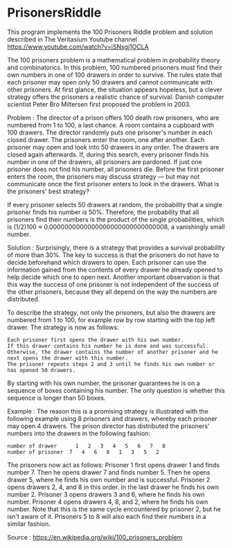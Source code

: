 # PrisonersRiddle
This program implements the 100 Prisoners Riddle problem and solution described in The Veritasium Youtube channel https://www.youtube.com/watch?v=iSNsgj1OCLA

The 100 prisoners problem is a mathematical problem in probability theory and combinatorics. 
In this problem, 100 numbered prisoners must find their own numbers in one of 100 drawers in order to survive. 
The rules state that each prisoner may open only 50 drawers and cannot communicate with other prisoners. 
At first glance, the situation appears hopeless, but a clever strategy offers the prisoners a realistic chance of survival. 
Danish computer scientist Peter Bro Miltersen first proposed the problem in 2003. 

Problem : 
    The director of a prison offers 100 death row prisoners, who are numbered from 1 to 100, a last chance. 
    A room contains a cupboard with 100 drawers. The director randomly puts one prisoner's number in each closed drawer. 
    The prisoners enter the room, one after another. Each prisoner may open and look into 50 drawers in any order. 
    The drawers are closed again afterwards. If, during this search, every prisoner finds his number in one of the drawers, all prisoners are pardoned. 
    If just one prisoner does not find his number, all prisoners die. Before the first prisoner enters the room, the prisoners may discuss strategy — 
    but may not communicate once the first prisoner enters to look in the drawers. What is the prisoners' best strategy?

If every prisoner selects 50 drawers at random, the probability that a single prisoner finds his number is 50%. 
Therefore, the probability that all prisoners find their numbers is the product of the single probabilities, which is (1/2)100 ≈ 0.0000000000000000000000000000008, a vanishingly small number. 


Solution : 
Surprisingly, there is a strategy that provides a survival probability of more than 30%. The key to success is that the prisoners do not have to decide beforehand which drawers to open. 
Each prisoner can use the information gained from the contents of every drawer he already opened to help decide which one to open next. 
Another important observation is that this way the success of one prisoner is not independent of the success of the other prisoners, because they all depend on the way the numbers are distributed.

To describe the strategy, not only the prisoners, but also the drawers are numbered from 1 to 100, for example row by row starting with the top left drawer. The strategy is now as follows:

    Each prisoner first opens the drawer with his own number.
    If this drawer contains his number he is done and was successful.
    Otherwise, the drawer contains the number of another prisoner and he next opens the drawer with this number.
    The prisoner repeats steps 2 and 3 until he finds his own number or has opened 50 drawers.

By starting with his own number, the prisoner guarantees he is on a sequence of boxes containing his number. The only question is whether this sequence is longer than 50 boxes. 

Example :
The reason this is a promising strategy is illustrated with the following example using 8 prisoners and drawers, whereby each prisoner may open 4 drawers. 
The prison director has distributed the prisoners' numbers into the drawers in the following fashion:

    number of drawer 	  1   2	  3	  4	  5	  6	  7	  8  
    number of prisoner 	7 	4 	6 	8 	1 	3 	5 	2 

The prisoners now act as follows:
    Prisoner 1 first opens drawer 1 and finds number 7. Then he opens drawer 7 and finds number 5. Then he opens drawer 5, where he finds his own number and is successful.
    Prisoner 2 opens drawers 2, 4, and 8 in this order. In the last drawer he finds his own number 2.
    Prisoner 3 opens drawers 3 and 6, where he finds his own number.
    Prisoner 4 opens drawers 4, 8, and 2, where he finds his own number. Note that this is the same cycle encountered by prisoner 2, but he isn't aware of it.
    Prisoners 5 to 8 will also each find their numbers in a similar fashion.

Source : https://en.wikipedia.org/wiki/100_prisoners_problem

